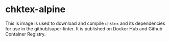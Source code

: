 # chktex-alpine
This is image is used to download and compile `chktex` and its dependencies for use in the github/super-linter.
It is published on Docker Hub and Github Container Registry.